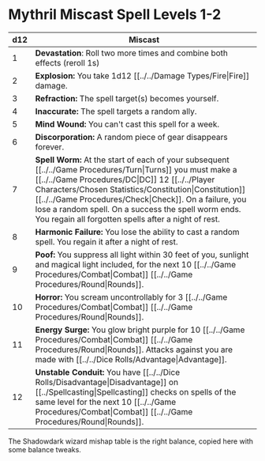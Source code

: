 # Mythril Miscast Spell Levels 1-2

| d12 | Miscast                                                                                                                                                                                                                                                                                                                                                                                            |
| --- | -------------------------------------------------------------------------------------------------------------------------------------------------------------------------------------------------------------------------------------------------------------------------------------------------------------------------------------------------------------------------------------------------- |
| 1   | **Devastation**: Roll two more times and combine both effects (reroll 1s)                                                                                                                                                                                                                                                                                                                          |
| 2   | **Explosion:** You take 1d12 [[../../Damage Types/Fire\|Fire]] damage.                                                                                                                                                                                                                                                                                                                             |
| 3   | **Refraction:** The spell target(s) becomes yourself.                                                                                                                                                                                                                                                                                                                                              |
| 4   | **Inaccurate:** The spell targets a random ally.                                                                                                                                                                                                                                                                                                                                                   |
| 5   | **Mind Wound:** You can't cast this spell for a week.                                                                                                                                                                                                                                                                                                                                              |
| 6   | **Discorporation:** A random piece of gear disappears forever.                                                                                                                                                                                                                                                                                                                                     |
| 7   | **Spell Worm:** At the start of each of your subsequent [[../../Game Procedures/Turn\|Turns]] you must make a [[../../Game Procedures/DC\|DC]] 12 [[../../Player Characters/Chosen Statistics/Constitution\|Constitution]] [[../../Game Procedures/Check\|Check]]. On a failure, you lose a random spell. On a success the spell worm ends. You regain all forgotten spells after a night of rest. |
| 8   | **Harmonic Failure:** You lose the ability to cast a random spell. You regain it after a night of rest.                                                                                                                                                                                                                                                                                            |
| 9   | **Poof:** You suppress all light within 30 feet of you, sunlight and magical light included, for the next 10 [[../../Game Procedures/Combat\|Combat]] [[../../Game Procedures/Round\|Rounds]].                                                                                                                                                                                                     |
| 10  | **Horror:** You scream uncontrollably for 3 [[../../Game Procedures/Combat\|Combat]] [[../../Game Procedures/Round\|Rounds]].                                                                                                                                                                                                                                                                      |
| 11  | **Energy Surge:** You glow bright purple for 10 [[../../Game Procedures/Combat\|Combat]] [[../../Game Procedures/Round\|Rounds]]. Attacks against you are made with [[../../Dice Rolls/Advantage\|Advantage]].                                                                                                                                                                                     |
| 12  | **Unstable Conduit:** You have [[../../Dice Rolls/Disadvantage\|Disadvantage]] on [[../Spellcasting\|Spellcasting]] checks on spells of the same level for the next 10 [[../../Game Procedures/Combat\|Combat]] [[../../Game Procedures/Round\|Rounds]].                                                                                                                                           |
The Shadowdark wizard mishap table is the right balance, copied here with some balance tweaks.